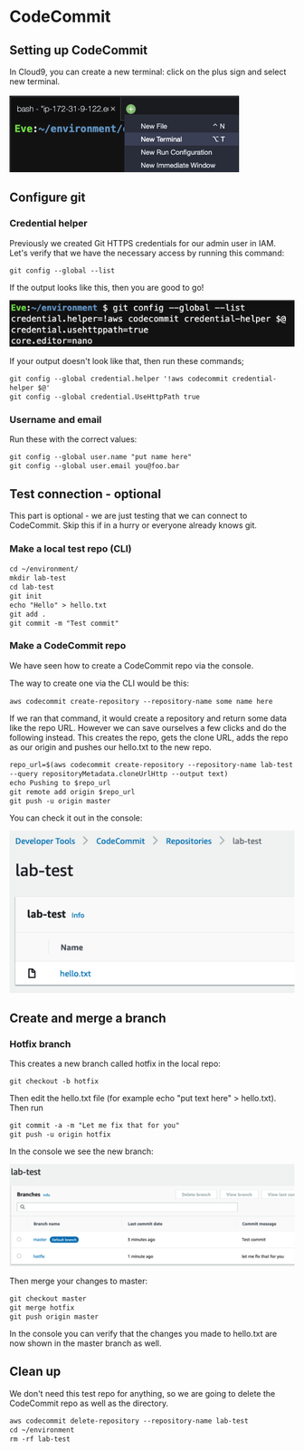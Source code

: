 # CodeCommit

## Setting up CodeCommit&#x20;

In Cloud9, you can create a new terminal: click on the plus sign and select new terminal.&#x20;

![new terminal in Cloud9 IDE](<../../.gitbook/assets/image (13) (1).png>)

## Configure git&#x20;

### Credential helper

Previously we created Git HTTPS credentials for our admin user in IAM. Let's verify that we have the necessary access by running this command:

```
git config --global --list
```

If the output looks like this, then you are good to go!&#x20;

![let's not start a war over nano vs gedit vs vim](<../../.gitbook/assets/image (4).png>)

If your output doesn't look like that, then run these commands;

```
git config --global credential.helper '!aws codecommit credential-helper $@'
git config --global credential.UseHttpPath true
```

### Username and email

Run these with the correct values:

```
git config --global user.name "put name here"
git config --global user.email you@foo.bar
```

## Test connection - optional&#x20;

This part is optional - we are just testing that we can connect to CodeCommit. Skip this if in a hurry or everyone already knows git.&#x20;

### Make a local test repo (CLI)&#x20;

```
cd ~/environment/ 
mkdir lab-test 
cd lab-test 
git init 
echo "Hello" > hello.txt 
git add . 
git commit -m "Test commit"
```

### Make a CodeCommit repo&#x20;

We have seen how to create a CodeCommit repo via the console. &#x20;

The way to create one via the CLI would be this:

`aws codecommit create-repository --repository-name some name here`&#x20;

If we ran that command, it would create a repository and return some data like the repo URL. However we can save ourselves a few clicks and do the following instead. This creates the repo, gets the clone URL, adds the repo as our origin and pushes our hello.txt to the new repo.&#x20;

```
repo_url=$(aws codecommit create-repository --repository-name lab-test --query repositoryMetadata.cloneUrlHttp --output text)
echo Pushing to $repo_url
git remote add origin $repo_url
git push -u origin master
```

You can check it out in the console:

![repo in console](<../../.gitbook/assets/image (454) (1).png>)

## Create and merge a branch

### Hotfix branch&#x20;

This creates a new branch called hotfix in the local repo:

```
git checkout -b hotfix
```

Then edit the hello.txt file (for example echo "put text here" > hello.txt). Then run&#x20;

```
git commit -a -m "Let me fix that for you"
git push -u origin hotfix
```

In the console we see the new branch:

![branches in console](<../../.gitbook/assets/image (277).png>)

Then merge your changes to master:

```
git checkout master
git merge hotfix
git push origin master
```

In the console you can verify that the changes you made to hello.txt are now shown in the master branch as well.&#x20;

## Clean up

We don't need this test repo for anything, so we are going to delete the CodeCommit repo as well as the directory.&#x20;

```
aws codecommit delete-repository --repository-name lab-test
cd ~/environment
rm -rf lab-test
```
